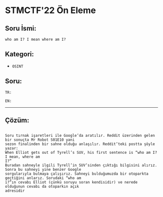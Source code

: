 # STMCTF'22 Ön Eleme

## Soru İsmi:
`who am I? I mean where am I?`


## Kategori:
- `OSINT`

## Soru:

```
TR:

EN:

```

---

## Çözüm:

```

Soru tırnak işaretleri ile Google’da aratılır. Reddit üzerinden gelen bir sonuçta Mr Robot S01E10 yani 
sezon finalinden bir sahne olduğu anlaşılır. Reddit’teki postta şöyle yazar:
When Elliot gets out of Tyrell’s SUV, his first sentence is “who am I? I mean, where am 
I?”
Buradan sahneyle ilgili Tyrell’in SUV’sinden çıktığı bilgisini alırız. Sonra bu sahneyi yine benzer Google 
sorgularıyla bulmaya çalışırız. Sahneyi bulduğumuzda bir otoparkta geçtiğini anlarız. Sorudaki “who am 
i?”ın cevabı Elliot (çünkü soruyu soran kendisidir) ve nerede olduğunun cevabı da otoparkın açık 
adresidir

```


